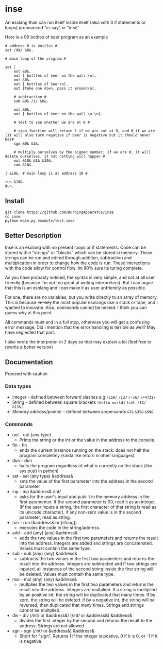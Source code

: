 # inse
An esolang than can run itself inside itself (also with 0 if statements or loops) pronounced "in-say" or "insé"

Here is a 99 bottles of beer program as an example
```
# address 0 is bottles #
set /99/ &0&.

# main loop of the program #

set [
	out &0&.
	out [ bottles of beer on the wall \n].
	out &0&.
	out [ bottles of beer\n].
	out [take one down, pass it around\n].
	
	# subtraction #
	sub &0& /1/ &0&.
	
	out &0&.
	out [ bottles of beer on the wall \n \n].

	# test to see whether we are at 0 #

	# sign function will return 1 if we are not at 0, and 0 if we are (it will also turn negative if beer is negative but it should never be)#
	sgn &0& &1&.

	# multiply ourselves by the signed number, if we are 0, it will delete ourselves, it not nothing will happen #
	mul &10& &1& &10&.
	run &10&.

] &10&. # main loop is at address 10 #

run &10&.
dun.
```

## Install
```
git clone https://github.com/BurningApparatus/inse
cd inse
python main.py example/test.inse
```

## Better Description
Inse is an esolang with no present loops or if statements. Code can be stored within "strings" or "blocks" which can be stored in memory. These strings can be run and edited through addition, subtraction and multiplication in order to change how the code is run. These interactions with the code allow for control flow. Im 90% sure its turing complete.

As you have probably noticed, the syntax is very simple, and not at all user friendly (because I'm not too great at writing interpreters). But I can argue that this is an esolang and i can make it as user unfriendly as possible.

For one, there are no variables, but you write directly to an array of memory. This is because ~~im lazy~~ the most popular esolangs use a stack or tape, and I wanted to innovate.
Also, commands cannot be nested. I think you can guess why at this point.

All commands must end in a full stop, otherwise you will get a confusing error message.
Did i mention that the error handling is terrible as well? May have neglected that part.

I also wrote the interpreter in 2 days so that may explain a lot (feel free to rewrite a better version)

## Documentation
Proceed with caution
### Data types
* Integer - defined between forward slashes e.g `/150/` `/13/` `/-36/` `/+4731/`
* String - defined between square brackets `[hello world]` `[set /13/ &13&]`
* Memory address/pointer - defined between ampersands `&7&` `&35&` `&99&`

### Commands
* out - out (any type)
  * Prints the string or the int or the value in the address to the console.
* fin - fin
  * ends the current instance running on the stack. does not halt the program completely (kinda like return in other languages)
* dun - dun
  * halts the program regardless of what is currently on the stack (like sys.out() in python)
* set - set (any type) &address&
  * sets the value of the first parameter into the address in the second parameter
* inp - inp &address& /int/
  * asks for the user's input and puts it in the memory address in the first paramenter. If the second parameter is 00, read it as an integer. (If the user inputs a string, the first character of that string is read as its unicode character), if any non-zero value is in the second parameter, read as string.
* run - run (&address& or [string])
  * executes the code in the string/address.
* add - add (any) (any) &address&
  * adds the two values in the first two parameters and returns the result into the address. Integers are added and strings are concatenated. Values must contain the same type.
* sub - sub (any) (any) &address&
  * subtracts the two values in the first two parameters and returns the result into the address. Integers are subtracted and if two strings are inputed, all instances of the second string inside the first string will be deleted. Values must contain the same type.
* mul - mul (any) (any) &address&
  * multplies the two values in the first two parameters and returns the result into the address. Integers are multplied. If a string is multiplied by an positive int, the string will be duplicated that many times. If by zero, the string will be deleted. If by a negative int, the string will be reversed, then duplicated that many times. Strings and strings cannot be multplied.
* div - div (/int/ or &address&) (/int/ or &address&) &address&
  * divides the first integer by the second and returns the result to the address. Strings are not allowed
* sgn - sgn (/int/ or &address&) &address&
  * Short for "sign". Returns 1 if the integer is postive, 0 if it is 0, or -1 if it is negative. 


  




